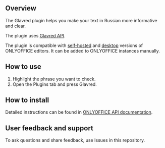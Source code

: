 ## Overview

The Glavred plugin helps you make your text in Russian more informative and clear. 

The plugin uses [Glavred API](https://glvrd.ru/api/).

The plugin is compatible with [self-hosted](https://github.com/ONLYOFFICE/DocumentServer) and [desktop](https://github.com/ONLYOFFICE/DesktopEditors) versions of ONLYOFFICE editors. It can be added to ONLYOFFICE instances manually. 

## How to use

1. Highlight the phrase you want to check.
2. Open the Plugins tab and press Glavred.

## How to install

Detailed instructions can be found in [ONLYOFFICE API documentation](https://api.onlyoffice.com/plugin/installation).

## User feedback and support

To ask questions and share feedback, use Issues in this repository.

